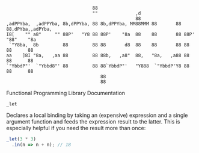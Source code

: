 ```
                                88                                                    
                                ""              ,d                                    
                                                88                                    
,adPPYba,  ,adPPYba, 8b,dPPYba, 88 8b,dPPYba, MM88MMM 88       88 88,dPYba,,adPYba,   
I8[    "" a8"     "" 88P'   "Y8 88 88P'    "8a  88    88       88 88P'   "88"    "8a  
 `"Y8ba,  8b         88         88 88       d8  88    88       88 88      88      88  
aa    ]8I "8a,   ,aa 88         88 88b,   ,a8"  88,   "8a,   ,a88 88      88      88  
`"YbbdP"'  `"Ybbd8"' 88         88 88`YbbdP"'   "Y888  `"YbbdP'Y8 88      88      88  
                                   88                                                 
                                   88                                                 
```

Functional Programming Library Documentation

`_let`

Declares a local binding by taking an (expensive) expression and a single argument function and feeds the expression result to the latter. This is especially helpful if you need the result more than once:

```javascript
_let(3 * 3)
  .in(n => n + n); // 18
```
